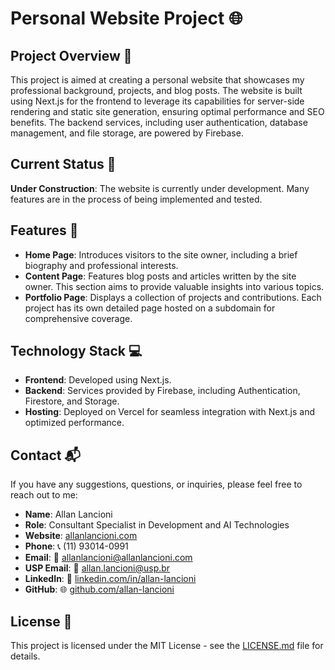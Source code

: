# Personal Website Project 🌐

## Project Overview 📝

This project is aimed at creating a personal website that showcases my professional background, projects, and blog posts. The website is built using Next.js for the frontend to leverage its capabilities for server-side rendering and static site generation, ensuring optimal performance and SEO benefits. The backend services, including user authentication, database management, and file storage, are powered by Firebase.

## Current Status 🚧

**Under Construction**: The website is currently under development. Many features are in the process of being implemented and tested. 

## Features 🌟

- **Home Page**: Introduces visitors to the site owner, including a brief biography and professional interests.
- **Content Page**: Features blog posts and articles written by the site owner. This section aims to provide valuable insights into various topics.
- **Portfolio Page**: Displays a collection of projects and contributions. Each project has its own detailed page hosted on a subdomain for comprehensive coverage.

## Technology Stack 💻

- **Frontend**: Developed using Next.js.
- **Backend**: Services provided by Firebase, including Authentication, Firestore, and Storage.
- **Hosting**: Deployed on Vercel for seamless integration with Next.js and optimized performance.

## Contact 📬

If you have any suggestions, questions, or inquiries, please feel free to reach out to me:

- **Name**: Allan Lancioni
- **Role**: Consultant Specialist in Development and AI Technologies
- **Website**: [allanlancioni.com](http://www.allanlancioni.com)
- **Phone**: 📞 (11) 93014-0991
- **Email**: 📧 [allanlancioni@allanlancioni.com](mailto:allanlancioni@allanlancioni.com)
- **USP Email**: 🏫 [allan.lancioni@usp.br](mailto:allan.lancioni@usp.br)
- **LinkedIn**: 💼 [linkedin.com/in/allan-lancioni](https://linkedin.com/in/allan-lancioni)
- **GitHub**: 🌐 [github.com/allan-lancioni](https://github.com/allan-lancioni)

## License 📄

This project is licensed under the MIT License - see the [LICENSE.md](LICENSE) file for details.
